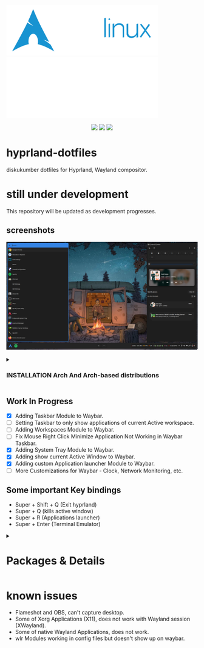 <img align="left"> <img width="400" src="./gallery/archlinux-logo-light.png">
<img align="right"> <img width="400" src="./gallery/hyprland-logo-light.svg">


<div align="center">
<img src="https://img.shields.io/github/last-commit/KhairyIbrahim/hyprland-dotfiles?style=for-the-badge&logo=github&color=a6da95&logoColor=D9E0EE&labelColor=302D41"/>
<img src="https://img.shields.io/github/repo-size/KhairyIbrahim/hyprland-dotfiles?style=for-the-badge&logo=dropbox&color=7dc4e4&logoColor=D9E0EE&labelColor=302D41"/>
<img src="https://img.shields.io/github/stars/KhairyIbrahim/hyprland-dotfiles?style=for-the-badge&logo=powerpages&color=cba6f7&logoColor=D9E0EE&labelColor=302D41"/>
</div>

# hyprland-dotfiles
diskukumber dotfiles for Hyprland, Wayland compositor.

# still under development
This repository will be updated as development progresses.


## screenshots
![Screenshot](/gallery/2.png)








<details>
<summary><h3>INSTALLATION Arch And Arch-based distributions</h3></summary>

- After installing hyprland using [archinstall](https://github.com/archlinux/archinstall) and booting
to your hyprland fresh install open kityy with super enter and run the fallowing command to remove unnaccery packges
```sh
sudo pacman -Rnscc dunst dolphin wofi polkit-kde-agent
```
- don't forget to insttall [yay](https://github.com/Jguer/yay) the AUR Helper
- install your web browesr of choes and head to this repo and run the commands below as it fits you

  
- for [NVIDIA](https://wiki.archlinux.org/title/NVIDIA) users follw this guid over at the [Hyprland Wiki](https://wiki.hyprland.org/Nvidia/) and this for [Multi Gpu](https://wiki.hyprland.org/Configuring/Multi-GPU/)


add user to input group
```sh
sudo usermod -a -G input username
```

  
# Hyprland Stuff
```sh
yay -S waybar swaync swayosd-git rofi-lbonn-wayland swww  \
xfce-polkit swayidle gestures gammastep mugshot copyq conky  \
gtklock gtklock-playerctl-module gtklock-powerbar-module gtklock-userinfo-module
```

# Dependencies
```sh
yay -S xorg-xwayland xwaylandvideobridge-bin ffmpegthumbnailer  \
tumbler xdg-desktop-portal xdg-desktop-portal-gtk xdg-user-dirs  \
pamixer playerctl pavucontrol qjackctl pasystray-wayland  \
brightnessctl grim slurp swappy mtpfs gvfs gvfs-mtp gvfs-gphoto2  

```

# Bluetooth And Network
```sh
yay -S bluez bluez-utils blueman networkmanager network-manager-applet
```

# core apps
```sh
yay -S gnome-keyring nemo nemo-fileroller nemo-emblems nemo-preview nemo-image-converter nemo-audio-tab nemo-share nemo-terminal nemo-seahorse  \
opensnitch clamav clamtk bleachbit stacer-bin tuxedo-control-center-bin mpv imv 
```

# VSCodium
```sh
yay -S vscodium-bin vscodium-bin-marketplace vscodium-bin-features 
```


# themes
```sh
yay -S gruvbox-gtk-theme-git nwg-look-bin qt5ct qt6ct adwaita-qt5-git adwaita-qt6-git gnome-themes-extra \
papirus-icon-theme papirus-folders-git googledot-cursor-theme sound-theme-smooth grub-customizer
```

# Fonts
```sh
yay -S noto-fonts noto-fonts-cjk noto-fonts-emoji noto-fonts-extra ttf-noto-nerd
```

# NVIDIA drivers
```sh
yay -S nvidia-dkms nvidia-utils nvidia-settings libva libva-nvidia-driver 
```
</details>







## Work In Progress
- [x] Adding Taskbar Module to Waybar.
- [ ] Setting Taskbar to only show applications of current Active workspace.
- [ ] Adding Workspaces Module to Waybar.
- [ ] Fix Mouse Right Click Minimize Application Not Working in Waybar Taskbar.
- [x] Adding System Tray Module to Waybar.
- [x] Adding show current Active Window to Waybar.
- [x] Adding custom Application launcher Module to Waybar.
- [ ] More Customizations for Waybar - Clock, Network Monitoring, etc.

## Some important Key bindings
- Super + Shift + Q (Exit hyprland)
- Super + Q (kills active window)
- Super + R (Applications launcher)
- Super + Enter (Terminal Emulator)



<details>
<summary><h1>Packages & Details</h1></summary>

|  |  |
| :-- | --- |
Distribution | [Arch Linux](https://archlinux.org/)
Compositor | [Hyprland](https://hyprland.org/)
Terminal Emulator | [Kitty](https://sw.kovidgoyal.net/kitty/)
Applications launcher | [Rofi](https://github.com/lbonn/rofi)
Bar | [Waybar](https://github.com/Alexays/Waybar)
Wallpaper| [swww](https://github.com/Horus645/swww) • [Waypaper](https://github.com/anufrievroman/waypaper)
authentication agent | [xfce-polkit](https://github.com/ncopa/xfce-polkit)
Antivirus | [ClamAV](https://www.clamav.net/) • [ClamTk](https://sourceforge.net/projects/clamtk/)
Firewall | [OpenSnitch](https://github.com/evilsocket/opensnitch) • [EtherApe](https://etherape.sourceforge.io/)
Terminal text editor | [Neovim](https://neovim.io/) • [GNU nano](https://www.nano-editor.org/)
text editor | [VSCodium](https://vscodium.com/)
Terminal File Manager | [LF](https://github.com/gokcehan/lf)
File Manager | [Nemo](https://github.com/linuxmint/nemo)
File Archiver Utility | [PeaZip](https://peazip.github.io/)
Interactive Shell | [fish](https://fishshell.com/)
System Shell | [GNU Bash](https://www.gnu.org/software/bash/)
Network management | [NetworkManager](https://networkmanager.dev/) • [NM-Applet/connection-editor](https://gitlab.gnome.org/GNOME/network-manager-applet)
Modem management | [ModemManager](https://www.freedesktop.org/wiki/Software/ModemManager/) • [Modem Manager GUI](https://sourceforge.net/projects/modem-manager-gui/)
Bluetooth | [BlueZ](http://www.bluez.org/) • [Blueman](https://github.com/blueman-project/blueman)
Login Manager | [SDDM](https://github.com/sddm/sddm)
Screen Sharing | [grim](https://github.com/emersion/grim) • [slurp](https://github.com/emersion/slurp) • [swappy](https://github.com/jtheoof/swappy) • [OBS Studio](https://obsproject.com/)
Notification Daemon | [SwayNotificationCenter](https://github.com/ErikReider/SwayNotificationCenter) • [SwayOSD](https://github.com/ErikReider/SwayOSD)
Input Tools | [gestures](https://gitlab.com/cunidev/gestures)
Screen locker | [gtklock](https://github.com/jovanlanik/gtklock) • [userinfo-module](https://github.com/jovanlanik/gtklock-userinfo-module) • [Mugshot](https://github.com/bluesabre/mugshot) • [powerbar-module](https://github.com/jovanlanik/gtklock-powerbar-module) • [playerctl-module](https://github.com/jovanlanik/gtklock-playerctl-module)
Clipboard Manager | [CopyQ](https://hluk.github.io/CopyQ/)
Theme Manager | [nwg look](https://github.com/nwg-piotr/nwg-look) • [Kvantum](https://github.com/tsujan/Kvantum) • [qt5ct](https://github.com/desktop-app/qt5ct) • [qt6ct](https://github.com/trialuser02/qt6ct)
Theme And Sound Theme | [Catppuccin](https://catppuccin-website.vercel.app/) • [Smooth](https://www.pling.com/p/1187979/)
Cursor And Icon Pack | [Material Cursors](https://github.com/varlesh/material-cursors) • [Papirus Icon Pack](https://github.com/PapirusDevelopmentTeam) • [Papirus Icon Theme folders](https://github.com/catppuccin/papirus-folders)
Audio Control | [pavucontrol](https://github.com/pulseaudio/pavucontrol) • [pasystray](https://github.com/christophgysin/pasystray) • [QjackCtl](https://github.com/rncbc/qjackctl)
Power Management | [TLP](https://github.com/linrunner/TLP) • [TLPUI](https://github.com/d4nj1/TLPUI) • [auto cpufreq](https://github.com/AdnanHodzic/auto-cpufreq) • [Slimbook Battery](https://github.com/Slimbook-Team/slimbookbattery) • [PowerTOP](https://github.com/fenrus75/powertop) • [swayidle](https://github.com/swaywm/swayidle)

</details>




# known issues
- Flameshot and OBS, can't capture desktop.
- Some of Xorg Applications (X11), does not work with Wayland session (XWayland).
- Some of native Wayland Applications, does not work.
- wlr Modules working in config files but doesn't show up on waybar.
